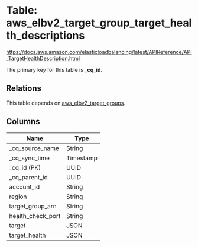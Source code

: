 # Table: aws_elbv2_target_group_target_health_descriptions

https://docs.aws.amazon.com/elasticloadbalancing/latest/APIReference/API_TargetHealthDescription.html

The primary key for this table is **_cq_id**.

## Relations

This table depends on [aws_elbv2_target_groups](aws_elbv2_target_groups.md).

## Columns

| Name          | Type          |
| ------------- | ------------- |
|_cq_source_name|String|
|_cq_sync_time|Timestamp|
|_cq_id (PK)|UUID|
|_cq_parent_id|UUID|
|account_id|String|
|region|String|
|target_group_arn|String|
|health_check_port|String|
|target|JSON|
|target_health|JSON|